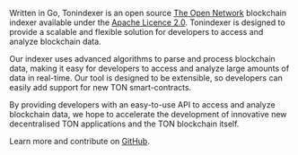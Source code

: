 Written in Go, Tonindexer is an open source [The Open Network](https://ton.org) blockchain indexer available under the [Apache Licence 2.0](https://github.com/tonindexer/anton/blob/master/LICENSE). 
Tonindexer is designed to provide a scalable and flexible solution for developers to access and analyze blockchain data.

Our indexer uses advanced algorithms to parse and process blockchain data, making it easy for developers to access and analyze large amounts of data in real-time. 
Our tool is designed to be extensible, so developers can easily add support for new TON smart-contracts.

By providing developers with an easy-to-use API to access and analyze blockchain data, 
we hope to accelerate the development of innovative new decentralised TON applications and the TON blockchain itself.

Learn more and contribute on [GitHub](https://github.com/tonindexer).
